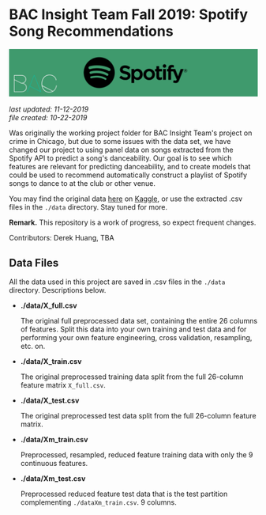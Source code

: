 # BAC Insight Team Fall 2019: Spotify Song Recommendations

![./banner.png](./banner.png)

_last updated: 11-12-2019_  
_file created: 10-22-2019_

Was originally the working project folder for BAC Insight Team's project on crime in Chicago, but due to some issues with the data set, we have changed our project to using panel data on songs extracted from the Spotify API to predict a song's danceability. Our goal is to see which features are relevant for predicting danceability, and to create models that could be used to recommend automatically construct a playlist of Spotify songs to dance to at the club or other venue.

You may find the original data [here](https://www.kaggle.com/snapcrack/the-billboard-200-acoustic-data) on [Kaggle](https://www.kaggle.com/), or use the extracted .csv files in the `./data` directory. Stay tuned for more.

__Remark.__ This repository is a work of progress, so expect frequent changes.  

Contributors: Derek Huang, TBA

## Data Files

All the data used in this project are saved in .csv files in the `./data` directory. Descriptions below.

* **./data/X_full.csv**

    The original full preprocessed data set, containing the entire 26 columns of features. Split this data into your own training and test data and for performing your own feature engineering, cross validation, resampling, etc. on.

* **./data/X_train.csv**

    The original preprocessed training data split from the full 26-column feature matrix `X_full.csv`.

* **./data/X_test.csv**

    The original preprocessed test data split from the full 26-column feature matrix.

* **./data/Xm_train.csv**

    Preprocessed, resampled, reduced feature training data with only the 9 continuous features.

* **./data/Xm_test.csv**

    Preprocessed reduced feature test data that is the test partition complementing `./dataXm_train.csv`.  9 columns.